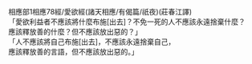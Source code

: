 相應部1相應78經/愛欲經(諸天相應/有偈篇/祇夜)(莊春江譯)  
「愛欲利益者不應該將什麼布施[出去]？不免一死的人不應該永遠捨棄什麼？  
應該釋放善的什麼？但不應該放出惡的？」  
「人不應該將自己布施[出去]，不應該永遠捨棄自己，  
應該釋放善的言語，但不應該放出惡的。」  
  
  
